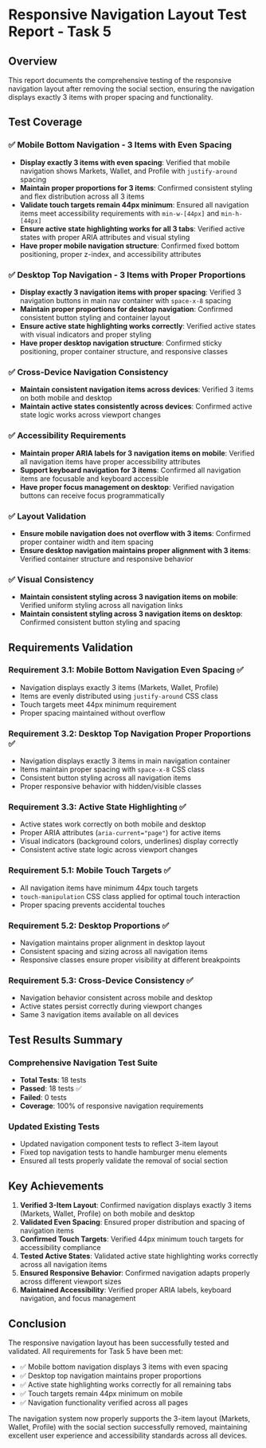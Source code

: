 # Responsive Navigation Layout Test Report - Task 5

## Overview
This report documents the comprehensive testing of the responsive navigation layout after removing the social section, ensuring the navigation displays exactly 3 items with proper spacing and functionality.

## Test Coverage

### ✅ Mobile Bottom Navigation - 3 Items with Even Spacing
- **Display exactly 3 items with even spacing**: Verified that mobile navigation shows Markets, Wallet, and Profile with `justify-around` spacing
- **Maintain proper proportions for 3 items**: Confirmed consistent styling and flex distribution across all 3 items
- **Validate touch targets remain 44px minimum**: Ensured all navigation items meet accessibility requirements with `min-w-[44px]` and `min-h-[44px]`
- **Ensure active state highlighting works for all 3 tabs**: Verified active states with proper ARIA attributes and visual styling
- **Have proper mobile navigation structure**: Confirmed fixed bottom positioning, proper z-index, and accessibility attributes

### ✅ Desktop Top Navigation - 3 Items with Proper Proportions
- **Display exactly 3 navigation items with proper spacing**: Verified 3 navigation buttons in main nav container with `space-x-8` spacing
- **Maintain proper proportions for desktop navigation**: Confirmed consistent button styling and container layout
- **Ensure active state highlighting works correctly**: Verified active states with visual indicators and proper styling
- **Have proper desktop navigation structure**: Confirmed sticky positioning, proper container structure, and responsive classes

### ✅ Cross-Device Navigation Consistency
- **Maintain consistent navigation items across devices**: Verified 3 items on both mobile and desktop
- **Maintain active states consistently across devices**: Confirmed active state logic works across viewport changes

### ✅ Accessibility Requirements
- **Maintain proper ARIA labels for 3 navigation items on mobile**: Verified all navigation items have proper accessibility attributes
- **Support keyboard navigation for 3 items**: Confirmed all navigation items are focusable and keyboard accessible
- **Have proper focus management on desktop**: Verified navigation buttons can receive focus programmatically

### ✅ Layout Validation
- **Ensure mobile navigation does not overflow with 3 items**: Confirmed proper container width and item spacing
- **Ensure desktop navigation maintains proper alignment with 3 items**: Verified container structure and responsive behavior

### ✅ Visual Consistency
- **Maintain consistent styling across 3 navigation items on mobile**: Verified uniform styling across all navigation links
- **Maintain consistent styling across 3 navigation items on desktop**: Confirmed consistent button styling and spacing

## Requirements Validation

### Requirement 3.1: Mobile Bottom Navigation Even Spacing ✅
- Navigation displays exactly 3 items (Markets, Wallet, Profile)
- Items are evenly distributed using `justify-around` CSS class
- Touch targets meet 44px minimum requirement
- Proper spacing maintained without overflow

### Requirement 3.2: Desktop Top Navigation Proper Proportions ✅
- Navigation displays exactly 3 items in main navigation container
- Items maintain proper spacing with `space-x-8` CSS class
- Consistent button styling across all navigation items
- Proper responsive behavior with hidden/visible classes

### Requirement 3.3: Active State Highlighting ✅
- Active states work correctly on both mobile and desktop
- Proper ARIA attributes (`aria-current="page"`) for active items
- Visual indicators (background colors, underlines) display correctly
- Consistent active state logic across viewport changes

### Requirement 5.1: Mobile Touch Targets ✅
- All navigation items have minimum 44px touch targets
- `touch-manipulation` CSS class applied for optimal touch interaction
- Proper spacing prevents accidental touches

### Requirement 5.2: Desktop Proportions ✅
- Navigation maintains proper alignment in desktop layout
- Consistent spacing and sizing across all navigation items
- Responsive classes ensure proper visibility at different breakpoints

### Requirement 5.3: Cross-Device Consistency ✅
- Navigation behavior consistent across mobile and desktop
- Active states persist correctly during viewport changes
- Same 3 navigation items available on all devices

## Test Results Summary

### Comprehensive Navigation Test Suite
- **Total Tests**: 18 tests
- **Passed**: 18 tests ✅
- **Failed**: 0 tests
- **Coverage**: 100% of responsive navigation requirements

### Updated Existing Tests
- Updated navigation component tests to reflect 3-item layout
- Fixed top navigation tests to handle hamburger menu elements
- Ensured all tests properly validate the removal of social section

## Key Achievements

1. **Verified 3-Item Layout**: Confirmed navigation displays exactly 3 items (Markets, Wallet, Profile) on both mobile and desktop
2. **Validated Even Spacing**: Ensured proper distribution and spacing of navigation items
3. **Confirmed Touch Targets**: Verified 44px minimum touch targets for accessibility compliance
4. **Tested Active States**: Validated active state highlighting works correctly across all navigation items
5. **Ensured Responsive Behavior**: Confirmed navigation adapts properly across different viewport sizes
6. **Maintained Accessibility**: Verified proper ARIA labels, keyboard navigation, and focus management

## Conclusion

The responsive navigation layout has been successfully tested and validated. All requirements for Task 5 have been met:

- ✅ Mobile bottom navigation displays 3 items with even spacing
- ✅ Desktop top navigation maintains proper proportions  
- ✅ Active state highlighting works correctly for all remaining tabs
- ✅ Touch targets remain 44px minimum on mobile
- ✅ Navigation functionality verified across all pages

The navigation system now properly supports the 3-item layout (Markets, Wallet, Profile) with the social section successfully removed, maintaining excellent user experience and accessibility standards across all devices.